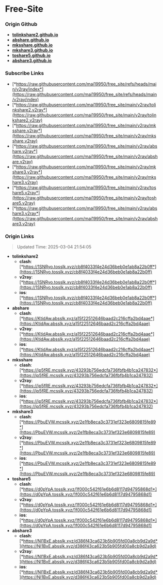 # Free-Site

### Origin Github

- [**tolinkshare2.github.io**](https://github.com/tolinkshare2/tolinkshare2.github.io)
- [**abshare.github.io**](https://github.com/abshare/abshare.github.io)
- [**mksshare.github.io**](https://github.com/mksshare/mksshare.github.io)
- [**mkshare3.github.io**](https://github.com/mkshare3/mkshare3.github.io)
- [**toshare5.github.io**](https://github.com/toshare5/toshare5.github.io)
- [**abshare3.github.io**](https://github.com/abshare3/abshare3.github.io)

### Subscribe Links

- [*https://raw.githubusercontent.com/mai19950/free_site/refs/heads/main/v2ray/index*](https://raw.githubusercontent.com/mai19950/free_site/refs/heads/main/v2ray/index)
- [*https://raw.githubusercontent.com/mai19950/free_site/main/v2ray/tolinkshare2.v2ray*](https://raw.githubusercontent.com/mai19950/free_site/main/v2ray/tolinkshare2.v2ray)
- [*https://raw.githubusercontent.com/mai19950/free_site/main/v2ray/mksshare.v2ray*](https://raw.githubusercontent.com/mai19950/free_site/main/v2ray/mksshare.v2ray)
- [*https://raw.githubusercontent.com/mai19950/free_site/main/v2ray/abshare.v2ray*](https://raw.githubusercontent.com/mai19950/free_site/main/v2ray/abshare.v2ray)
- [*https://raw.githubusercontent.com/mai19950/free_site/main/v2ray/mkshare3.v2ray*](https://raw.githubusercontent.com/mai19950/free_site/main/v2ray/mkshare3.v2ray)
- [*https://raw.githubusercontent.com/mai19950/free_site/main/v2ray/toshare5.v2ray*](https://raw.githubusercontent.com/mai19950/free_site/main/v2ray/toshare5.v2ray)
- [*https://raw.githubusercontent.com/mai19950/free_site/main/v2ray/abshare3.v2ray*](https://raw.githubusercontent.com/mai19950/free_site/main/v2ray/abshare3.v2ray)

### Origin Links

> Updated Time: 2025-03-04 21:54:05

- **tolinkshare2**
  - **clash**: [*https://1SNRyo.tosslk.xyz/cb8f4033f4e24d36beb0e1ab8a22b0ff*](https://1SNRyo.tosslk.xyz/cb8f4033f4e24d36beb0e1ab8a22b0ff)
  - **v2ray**: [*https://1SNRyo.tosslk.xyz/cb8f4033f4e24d36beb0e1ab8a22b0ff*](https://1SNRyo.tosslk.xyz/cb8f4033f4e24d36beb0e1ab8a22b0ff)
  - **ios**: [*https://1SNRyo.tosslk.xyz/cb8f4033f4e24d36beb0e1ab8a22b0ff*](https://1SNRyo.tosslk.xyz/cb8f4033f4e24d36beb0e1ab8a22b0ff)
- **abshare**
  - **clash**: [*https://KtidAw.absslk.xyz/a15f22512646baad2c216cffa2bd4aae*](https://KtidAw.absslk.xyz/a15f22512646baad2c216cffa2bd4aae)
  - **v2ray**: [*https://KtidAw.absslk.xyz/a15f22512646baad2c216cffa2bd4aae*](https://KtidAw.absslk.xyz/a15f22512646baad2c216cffa2bd4aae)
  - **ios**: [*https://KtidAw.absslk.xyz/a15f22512646baad2c216cffa2bd4aae*](https://KtidAw.absslk.xyz/a15f22512646baad2c216cffa2bd4aae)
- **mksshare**
  - **clash**: [*https://ip5fRE.mcsslk.xyz/43293b756edcfa736fbfb4b1ca247832*](https://ip5fRE.mcsslk.xyz/43293b756edcfa736fbfb4b1ca247832)
  - **v2ray**: [*https://ip5fRE.mcsslk.xyz/43293b756edcfa736fbfb4b1ca247832*](https://ip5fRE.mcsslk.xyz/43293b756edcfa736fbfb4b1ca247832)
  - **ios**: [*https://ip5fRE.mcsslk.xyz/43293b756edcfa736fbfb4b1ca247832*](https://ip5fRE.mcsslk.xyz/43293b756edcfa736fbfb4b1ca247832)
- **mkshare3**
  - **clash**: [*https://PbuEVW.mcsslk.xyz/2e1fb8eca3c3731ef323e6809815fe89*](https://PbuEVW.mcsslk.xyz/2e1fb8eca3c3731ef323e6809815fe89)
  - **v2ray**: [*https://PbuEVW.mcsslk.xyz/2e1fb8eca3c3731ef323e6809815fe89*](https://PbuEVW.mcsslk.xyz/2e1fb8eca3c3731ef323e6809815fe89)
  - **ios**: [*https://PbuEVW.mcsslk.xyz/2e1fb8eca3c3731ef323e6809815fe89*](https://PbuEVW.mcsslk.xyz/2e1fb8eca3c3731ef323e6809815fe89)
- **toshare5**
  - **clash**: [*https://d0pYpA.tosslk.xyz/1f000c542f61e6b6d8117d94795868d1*](https://d0pYpA.tosslk.xyz/1f000c542f61e6b6d8117d94795868d1)
  - **v2ray**: [*https://d0pYpA.tosslk.xyz/1f000c542f61e6b6d8117d94795868d1*](https://d0pYpA.tosslk.xyz/1f000c542f61e6b6d8117d94795868d1)
  - **ios**: [*https://d0pYpA.tosslk.xyz/1f000c542f61e6b6d8117d94795868d1*](https://d0pYpA.tosslk.xyz/1f000c542f61e6b6d8117d94795868d1)
- **abshare3**
  - **clash**: [*https://NI1BxE.absslk.xyz/d386f43ca623b5b905fd00a8cb9d2a9d*](https://NI1BxE.absslk.xyz/d386f43ca623b5b905fd00a8cb9d2a9d)
  - **v2ray**: [*https://NI1BxE.absslk.xyz/d386f43ca623b5b905fd00a8cb9d2a9d*](https://NI1BxE.absslk.xyz/d386f43ca623b5b905fd00a8cb9d2a9d)
  - **ios**: [*https://NI1BxE.absslk.xyz/d386f43ca623b5b905fd00a8cb9d2a9d*](https://NI1BxE.absslk.xyz/d386f43ca623b5b905fd00a8cb9d2a9d)
